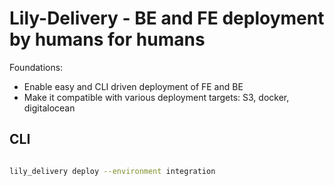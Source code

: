 
# Lily-Delivery - BE and FE deployment by humans for humans

Foundations:
- Enable easy and CLI driven deployment of FE and BE
- Make it compatible with various deployment targets: S3, docker, digitalocean


## CLI

```bash

lily_delivery deploy --environment integration

```
